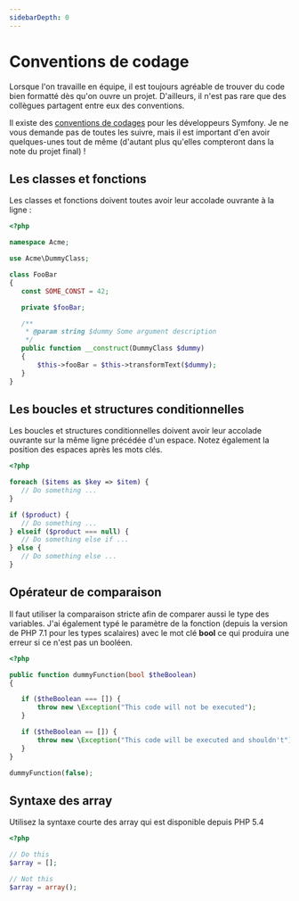 ```yaml
---
sidebarDepth: 0
---
```


# Conventions de codage

Lorsque l'on travaille en équipe, il est toujours agréable de trouver du code bien formatté dès qu'on ouvre un projet. D'ailleurs, il n'est pas rare que des collègues partagent entre eux des conventions.

Il existe des [conventions de codages](https://symfony.com/doc/current/contributing/code/standards.html) pour les développeurs Symfony. Je ne vous demande pas de toutes les suivre, mais il est important d'en avoir quelques-unes tout de même (d'autant plus qu'elles compteront dans la note du projet final) !

## Les classes et fonctions
 Les classes et fonctions doivent toutes avoir leur accolade ouvrante à la ligne :

 ``` php {7,8,16,17}
<?php 

namespace Acme;

use Acme\DummyClass;

class FooBar
{
	const SOME_CONST = 42;

	private $fooBar;

	/**
	 * @param string $dummy Some argument description
	 */
	public function __construct(DummyClass $dummy)
	{
        $this->fooBar = $this->transformText($dummy);
	}
}

```

## Les boucles et structures conditionnelles
Les boucles et structures conditionnelles doivent avoir leur accolade ouvrante sur la même ligne précédée d'un espace. Notez également la position des espaces après les mots clés.

 ``` php {3,7,9,11}
<?php

foreach ($items as $key => $item) {
    // Do something ...
}

if ($product) {
    // Do something ...
} elseif ($product === null) {
    // Do something else if ...
} else {
    // Do something else ...
}

```

## Opérateur de comparaison

Il faut utiliser la comparaison stricte afin de comparer aussi le type des variables. J'ai également typé le paramètre de la fonction (depuis la version de PHP 7.1 pour les types scalaires) avec le mot clé **bool** ce qui produira une erreur si ce n'est pas un booléen.

 ``` php {6,10}
<?php

public function dummyFunction(bool $theBoolean)
{

    if ($theBoolean === []) {
        throw new \Exception("This code will not be executed");
    }

    if ($theBoolean == []) {
        throw new \Exception("This code will be executed and shouldn't");
    }
}

dummyFunction(false);
```

## Syntaxe des array

Utilisez la syntaxe courte des array qui est disponible depuis PHP 5.4

 ``` php {4}
<?php

// Do this
$array = [];

// Not this
$array = array();

```